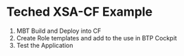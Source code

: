 # Teched XSA-CF Example

1. MBT Build and Deploy into CF
2. Create Role templates and add to the use in BTP Cockpit
3. Test the Application
